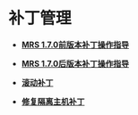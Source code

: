 # 补丁管理<a name="ZH-CN_TOPIC_0173397699"></a>

-   **[MRS 1.7.0前版本补丁操作指导](MRS-1-7-0前版本补丁操作指导.md)**  

-   **[MRS 1.7.0后版本补丁操作指导](MRS-1-7-0后版本补丁操作指导.md)**  

-   **[滚动补丁](滚动补丁.md)**  

-   **[修复隔离主机补丁](修复隔离主机补丁.md)**  


